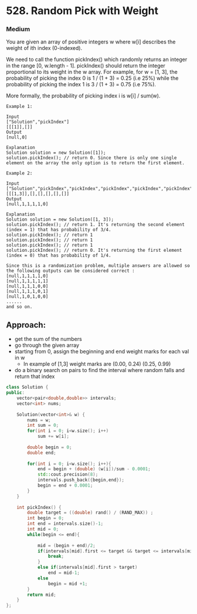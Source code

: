 # 528. Random Pick with Weight
### Medium

You are given an array of positive integers w where w[i] describes the weight of ith index (0-indexed).

We need to call the function pickIndex() which randomly returns an integer in the range [0, w.length - 1]. pickIndex() should return the integer proportional to its weight in the w array. For example, for w = [1, 3], the probability of picking the index 0 is 1 / (1 + 3) = 0.25 (i.e 25%) while the probability of picking the index 1 is 3 / (1 + 3) = 0.75 (i.e 75%).

More formally, the probability of picking index i is w[i] / sum(w).

    Example 1:

    Input
    ["Solution","pickIndex"]
    [[[1]],[]]
    Output
    [null,0]

    Explanation
    Solution solution = new Solution([1]);
    solution.pickIndex(); // return 0. Since there is only one single element on the array the only option is to return the first element.

    Example 2:

    Input
    ["Solution","pickIndex","pickIndex","pickIndex","pickIndex","pickIndex"]
    [[[1,3]],[],[],[],[],[]]
    Output
    [null,1,1,1,1,0]

    Explanation
    Solution solution = new Solution([1, 3]);
    solution.pickIndex(); // return 1. It's returning the second element (index = 1) that has probability of 3/4.
    solution.pickIndex(); // return 1
    solution.pickIndex(); // return 1
    solution.pickIndex(); // return 1
    solution.pickIndex(); // return 0. It's returning the first element (index = 0) that has probability of 1/4.

    Since this is a randomization problem, multiple answers are allowed so the following outputs can be considered correct :
    [null,1,1,1,1,0]
    [null,1,1,1,1,1]
    [null,1,1,1,0,0]
    [null,1,1,1,0,1]
    [null,1,0,1,0,0]
    ......
    and so on.


## Approach:
* get the sum of the numbers
* go through the given array
* starting from 0, assign the beginning and end weight marks for each val in w
    * In example of [1,3] weight marks are (0.00, 0.24) (0.25, 0.99)
* do a binary search on pairs to find the interval where random falls and return that index


```cpp
class Solution {
public:
    vector<pair<double,double>> intervals;
    vector<int> nums;
    
    Solution(vector<int>& w) {
        nums = w;
        int sum = 0;
        for(int i = 0; i<w.size(); i++)
            sum += w[i];
        
        double begin = 0;
        double end;
        
        for(int i = 0; i<w.size(); i++){
            end = begin + (double) (w[i])/sum - 0.0001;
            std::cout.precision(8);
            intervals.push_back({begin,end});
            begin = end + 0.0001;
        }
    }
    
    int pickIndex() {
        double target = ((double) rand() / (RAND_MAX)) ;
        int begin = 0; 
        int end = intervals.size()-1;
        int mid = 0;
        while(begin <= end){
            
            mid = (begin + end)/2;
            if(intervals[mid].first <= target && target <= intervals[mid].second){
                break;
            }
            else if(intervals[mid].first > target)
                end = mid-1;
            else
                begin = mid +1;
        }
        return mid;
    }
};
```